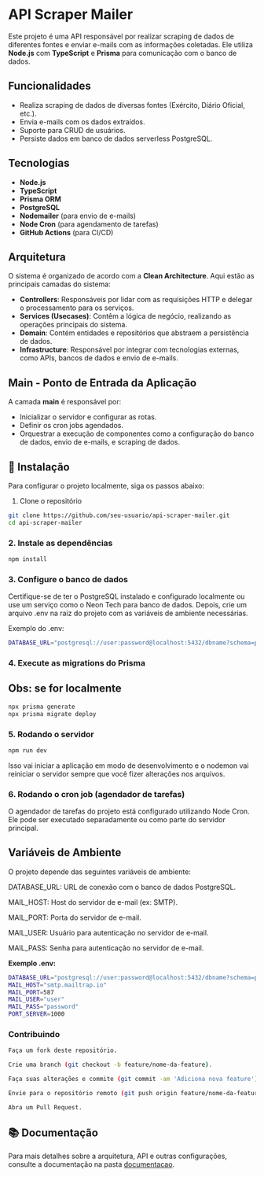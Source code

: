 # API Scraper Mailer

Este projeto é uma API responsável por realizar scraping de dados de diferentes fontes e enviar e-mails com as informações coletadas. Ele utiliza **Node.js** com **TypeScript** e **Prisma** para comunicação com o banco de dados.

## Funcionalidades

- Realiza scraping de dados de diversas fontes (Exército, Diário Oficial, etc.).
- Envia e-mails com os dados extraídos.
- Suporte para CRUD de usuários.
- Persiste dados em banco de dados serverless PostgreSQL.

## Tecnologias

- **Node.js**
- **TypeScript**
- **Prisma ORM**
- **PostgreSQL**
- **Nodemailer** (para envio de e-mails)
- **Node Cron** (para agendamento de tarefas)
- **GitHub Actions** (para CI/CD)

## Arquitetura

O sistema é organizado de acordo com a **Clean Architecture**. Aqui estão as principais camadas do sistema:

- **Controllers**: Responsáveis por lidar com as requisições HTTP e delegar o processamento para os serviços.
- **Services (Usecases)**: Contêm a lógica de negócio, realizando as operações principais do sistema.
- **Domain**: Contém entidades e repositórios que abstraem a persistência de dados.
- **Infrastructure**: Responsável por integrar com tecnologias externas, como APIs, bancos de dados e envio de e-mails.

## Main - Ponto de Entrada da Aplicação

A camada **main** é responsável por:

- Inicializar o servidor e configurar as rotas.
- Definir os cron jobs agendados.
- Orquestrar a execução de componentes como a configuração do banco de dados, envio de e-mails, e scraping de dados.
  
## 🔧 Instalação

Para configurar o projeto localmente, siga os passos abaixo:

1. Clone o repositório

```bash
git clone https://github.com/seu-usuario/api-scraper-mailer.git
cd api-scraper-mailer
```

### 2. Instale as dependências

```bash
npm install
```

### 3. Configure o banco de dados

Certifique-se de ter o PostgreSQL instalado e configurado localmente ou use um serviço como o Neon Tech para banco de dados. Depois, crie um arquivo .env na raiz do projeto com as variáveis de ambiente necessárias.

Exemplo do .env:
```bash
DATABASE_URL="postgresql://user:password@localhost:5432/dbname?schema=public"

```

### 4. Execute as migrations do Prisma 
## Obs: se for localmente

```bash
npx prisma generate
npx prisma migrate deploy
```

### 5. Rodando o servidor

```bash
npm run dev
```
Isso vai iniciar a aplicação em modo de desenvolvimento e o nodemon vai reiniciar o servidor sempre que você fizer alterações nos arquivos.

### 6. Rodando o cron job (agendador de tarefas)
O agendador de tarefas do projeto está configurado utilizando Node Cron. Ele pode ser executado separadamente ou como parte do servidor principal.

## Variáveis de Ambiente

O projeto depende das seguintes variáveis de ambiente:

DATABASE_URL: URL de conexão com o banco de dados PostgreSQL.

MAIL_HOST: Host do servidor de e-mail (ex: SMTP).

MAIL_PORT: Porta do servidor de e-mail.

MAIL_USER: Usuário para autenticação no servidor de e-mail.

MAIL_PASS: Senha para autenticação no servidor de e-mail.

**Exemplo .env:**

```bash
DATABASE_URL="postgresql://user:password@localhost:5432/dbname?schema=public"
MAIL_HOST="smtp.mailtrap.io"
MAIL_PORT=587
MAIL_USER="user"
MAIL_PASS="password"
PORT_SERVER=1000
```

### Contribuindo

```bash
Faça um fork deste repositório.

Crie uma branch (git checkout -b feature/nome-da-feature).

Faça suas alterações e commite (git commit -am 'Adiciona nova feature').

Envie para o repositório remoto (git push origin feature/nome-da-feature).

Abra um Pull Request.
```

## 📚 Documentação

Para mais detalhes sobre a arquitetura, API e outras configurações, consulte a documentação na pasta [documentacao](./src/docs).
